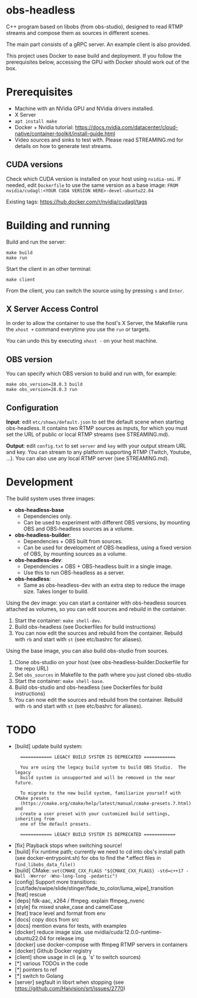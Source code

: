 # obs-headless

C++ program based on libobs (from obs-studio), designed to read RTMP streams and compose them as sources in different scenes.

The main part consists of a gRPC server. An example client is also provided.

This project uses Docker to ease build and deployment. If you follow the prerequisites below, accessing the GPU with Docker should work out of the box.


# Prerequisites

- Machine with an NVidia GPU and NVidia drivers installed.
- X Server
- `apt install make`
- Docker + Nvidia tutorial: https://docs.nvidia.com/datacenter/cloud-native/container-toolkit/install-guide.html
- Video sources and sinks to test with. Please read STREAMING.md for details on how to generate test streams.

## CUDA versions

Check which CUDA version is installed on your host using `nvidia-smi`. If needed, edit `Dockerfile` to use the same version as a base image: `FROM nvidia/cudagl:<YOUR CUDA VERSION HERE>-devel-ubuntu22.04`

Existing tags: https://hub.docker.com/r/nvidia/cudagl/tags


# Building and running

Build and run the server:

	make build
	make run

Start the client in an other terminal:

	make client

From the client, you can switch the source using by pressing `s` and `Enter`.

## X Server Access Control

In order to allow the container to use the host's X Server, the Makefile runs the `xhost +` command everytime you use the `run` or targets.

You can undo this by executing `xhost -` on your host machine.

## OBS version

You can specify which OBS version to build and run with, for example:

	make obs_version=28.0.3 build
	make obs_version=28.0.3 run

## Configuration

**Input**: edit `etc/shows/default.json` to set the default scene when starting obs-headless. It contains two RTMP sources as inputs, for which you must set the URL of public or local RTMP streams (see STREAMING.md).

**Output**: edit `config.txt` to set `server` and `key` with your output stream URL and key. You can stream to any platform supporting RTMP (Twitch, Youtube, ...). You can also use any local RTMP server (see STREAMING.md).


# Development

The build system uses three images:

- **obs-headless-base**
	- Dependencies only.
	- Can be used to experiment with different OBS versions, by mounting OBS and
		OBS-headless sources as a volume.
- **obs-headless-builder**:
	- Dependencies + OBS built from sources.
	- Can be used for development of OBS-headless, using a fixed version of OBS,
		by mounting sources as a volume.
- **obs-headless-dev**:
	- Dependencies + OBS + OBS-headless built in a single image.
	- Use this to run OBS-headless as a server.
- **obs-headless**:
	- Same as obs-headless-dev with an extra step to reduce the image size.
		Takes longer to build.

Using the dev image: you can start a container with obs-headless sources attached as volumes, so you can edit sources and rebuild in the container.

1. Start the container: `make shell-dev`.
2. Build obs-headless (see Dockerfiles for build instructions)
3. You can now edit the sources and rebuild from the container. Rebuild with `rb` and start with `st` (see etc/bashrc for aliases).

Using the base image, you can also build obs-studio from sources.

1. Clone obs-studio on your host (see obs-headless-builder.Dockerfile for the repo URL)
2. Set `obs_sources` in Makefile to the path where you just cloned obs-studio
3. Start the container: `make shell-base`.
4. Build obs-studio and obs-headless (see Dockerfiles for build instructions)
5. You can now edit the sources and rebuild from the container. Rebuild with `rb` and start with `st` (see etc/bashrc for aliases).


# TODO

- [build] update build system:
	```
	  ============ LEGACY BUILD SYSTEM IS DEPRECATED ============

	  You are using the legacy build system to build OBS Studio.  The legacy
	  build system is unsupported and will be removed in the near future.

	  To migrate to the new build system, familiarize yourself with CMake presets
	  (https://cmake.org/cmake/help/latest/manual/cmake-presets.7.html) and
	  create a user preset with your customized build settings, inheriting from
	  one of the default presets.

	  ============ LEGACY BUILD SYSTEM IS DEPRECATED ============
	```
- [fix] Playback stops when switching source!
- [build] Fix runtime path; currently we need to cd into obs's install path (see docker-entrypoint.sh) for obs to find the *.effect files in `find_libobs_data_file()`
- [build] CMake: `set(CMAKE_CXX_FLAGS "${CMAKE_CXX_FLAGS} -std=c++17 -Wall -Werror -Wno-long-long -pedantic")`
- [config] Support more transitions: [cut/fade/swipe/slide/stinger/fade_to_color/luma_wipe]_transition
- [feat] rescue
- [deps] fdk-aac, x264 / ffmpeg. explain ffmpeg_nvenc
- [style] fix mixed snake_case and camelCase
- [feat] trace level and format from env
- [docs] copy docs from src
- [docs] mention evans for tests, with examples
- [docker] reduce image size. use nvidia/cuda:12.0.0-runtime-ubuntu22.04 for release img
- [docker] use docker-compose with ffmpeg RTMP servers in containers
- [docker] Github Docker registry
- [client] show usage in cli (e.g. 's' to switch sources)
- [*] various TODOs in the code
- [*] pointers to ref
- [*] switch to Golang
- [server] segfault in libsrt when stopping (see https://github.com/Haivision/srt/issues/2770)
